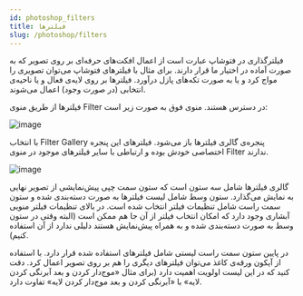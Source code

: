 ```yaml
---
id: photoshop_filters
title: فیلترها
slug: /photoshop/filters
---
```


فیلترگذاری در فتوشاپ عبارت است از اعمال افکت‌های حرفه‌ای بر روی تصویر که به صورت آماده در اختیار ما قرار دارند. برای مثال با فیلترهای فتوشاپ می‌توان تصویری را مواج کرد و یا به صورت تکه‌های پازل درآورد. فیلترها بر روی لایه‌ی فعال و یا ناحیه‌ی انتخابی (در صورت وجود) اعمال می‌شوند.

فیلترها از طریق منوی Filter در دسترس هستند. منوی فوق به صورت زیر است:

![image](/img/photoshop_filter_menu.png)

با انتخاب Filter Gallery پنجره‌ی گالری فیلترها باز می‌شود. فیلترهای این پنجره اختصاصی خودش بوده و ارتباطی با سایر فیلترهای موجود در منوی Filter ندارند.

![image](/img/photoshop_filter_gallery_window.png)

گالری فیلترها شامل سه ستون است که ستون سمت چپی پیش‌نمایشی از تصویر نهایی به نمایش می‌گذارد. ستون وسط شامل لیست فیلترها به صورت دسته‌بندی شده و ستون سمت راست شامل تنظیمات فیلتر انتخاب شده است. در بالای تنظیمات فیلتر منویی آبشاری وجود دارد که امکان انتخاب فیلتر از آن جا هم ممکن است (البته وقتی در ستون وسط به صورت دسته‌بندی شده و به همراه پیش‌نمایش هستند دلیلی ندارد از آن استفاده کنیم).

در پایین ستون سمت راست لیستی شامل فیلترهای استفاده شده قرار دارد. با استفاده از آیکون ورقه‌ی کاغذ می‌توان فیلترهای دیگری را هم بر روی تصویر اعمال کرد. دقت کنید که در این لیست اولویت اهمیت دارد (برای مثال «موج‌دار کردن و بعد آبرنگی کردن لایه» با «آبرنگی کردن و بعد موج‌دار کردن لایه» تفاوت دارد.